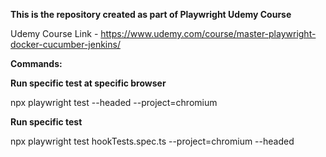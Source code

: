 **This is the repository created as part of Playwright Udemy Course**

Udemy Course Link - https://www.udemy.com/course/master-playwright-docker-cucumber-jenkins/

**Commands:**

**Run specific test at specific browser**

npx playwright test --headed --project=chromium

**Run specific test**

npx playwright test hookTests.spec.ts --project=chromium --headed
